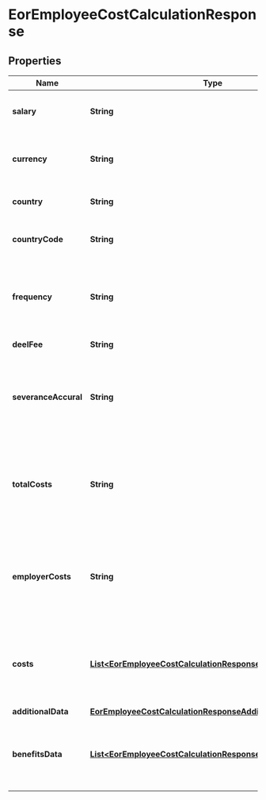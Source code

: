 

# EorEmployeeCostCalculationResponse


## Properties

| Name | Type | Description | Notes |
|------------ | ------------- | ------------- | -------------|
|**salary** | **String** | The gross annual salary of the employee. |  [optional] |
|**currency** | **String** | The currency of the employee salary. |  [optional] |
|**country** | **String** | The country of employment. |  [optional] |
|**countryCode** | **String** | The country code for the country of employment. |  [optional] |
|**frequency** | **String** | The frequency that the salary is paid out to the employee. |  [optional] |
|**deelFee** | **String** | The monthly Deel fee. |  [optional] |
|**severanceAccural** | **String** | Monthly funds to cover future potential severance payments to the employee. |  [optional] |
|**totalCosts** | **String** | Total monthly cost including salary, Deel fee, severance accrual and employer costs. |  [optional] |
|**employerCosts** | **String** | Total monthly employer costs. Does not include Deel fee, salary and severance accrual. |  [optional] |
|**costs** | [**List&lt;EorEmployeeCostCalculationResponseCostsInner&gt;**](EorEmployeeCostCalculationResponseCostsInner.md) | The various costs associated with employment in the specified country. |  [optional] |
|**additionalData** | [**EorEmployeeCostCalculationResponseAdditionalData**](EorEmployeeCostCalculationResponseAdditionalData.md) |  |  [optional] |
|**benefitsData** | [**List&lt;EorEmployeeCostCalculationResponseBenefitsDataInner&gt;**](EorEmployeeCostCalculationResponseBenefitsDataInner.md) | The various benefits costs involved in the calculation, if any. |  [optional] |



